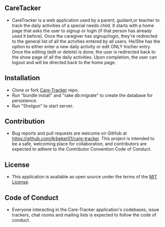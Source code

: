 ## CareTacker

- CareTracker is a web application used by a parent, guidant,or teacher to track the daily activities of a special needs child. It starts with a home page that asks the user to signup or login (if that person has already used it before). Once the caregiver has signup/login, they're redirected to the general list of all the actvities entered by all users. He/She has the option to either enter a new daily activity or edit ONLY his/her entry. Once the editing (edit or delete) is done, the user is redirected back to the show page of all the daily activities. Upon completion, the user can logout and will be directed back to the home page.
  

## Installation
- Clone or fork [Care-Tracker](https://github.com/Arbeker01/care-tracker) repo.
- Run "bundle install" and "rake db:migrate" to create the database for persistence.
- Run "Shotgun" to start server.

## Contribution
- Bug reports and pull requests are welcome on GitHub at https://github.com/Arbeker01/care-tracker. This project is intended to be a safe, welcoming place for collaboration, and contributors are expected to adhere to the Contributor Convention Code of Conduct.

## License
- This application is available as open source under the terms of the [MIT License](https://opensource.org/licenses/MIT).

## Code of Conduct
-  Everyone interacting in the Care-Tracker application's codebases, issue trackers, chat rooms and mailing lists is expected to follow the code of conduct.

